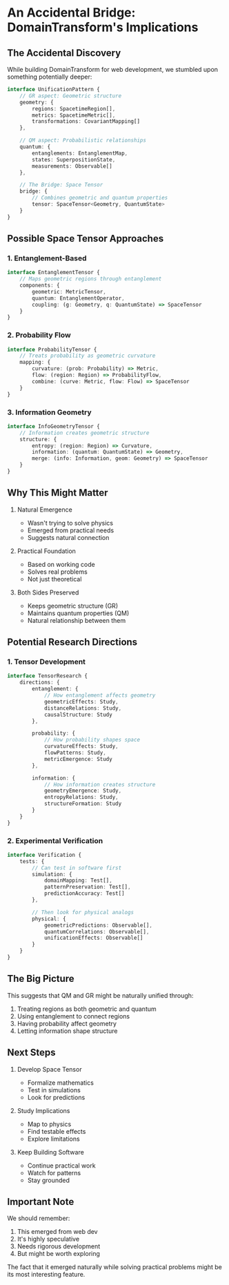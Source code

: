 # An Accidental Bridge: DomainTransform's Implications

## The Accidental Discovery

While building DomainTransform for web development, we stumbled upon something potentially deeper:

```typescript
interface UnificationPattern {
    // GR aspect: Geometric structure
    geometry: {
        regions: SpacetimeRegion[],
        metrics: SpacetimeMetric[],
        transformations: CovariantMapping[]
    },

    // QM aspect: Probabilistic relationships
    quantum: {
        entanglements: EntanglementMap,
        states: SuperpositionState,
        measurements: Observable[]
    },

    // The Bridge: Space Tensor
    bridge: {
        // Combines geometric and quantum properties
        tensor: SpaceTensor<Geometry, QuantumState>
    }
}
```

## Possible Space Tensor Approaches

### 1. Entanglement-Based

```typescript
interface EntanglementTensor {
    // Maps geometric regions through entanglement
    components: {
        geometric: MetricTensor,
        quantum: EntanglementOperator,
        coupling: (g: Geometry, q: QuantumState) => SpaceTensor
    }
}
```

### 2. Probability Flow

```typescript
interface ProbabilityTensor {
    // Treats probability as geometric curvature
    mapping: {
        curvature: (prob: Probability) => Metric,
        flow: (region: Region) => ProbabilityFlow,
        combine: (curve: Metric, flow: Flow) => SpaceTensor
    }
}
```

### 3. Information Geometry

```typescript
interface InfoGeometryTensor {
    // Information creates geometric structure
    structure: {
        entropy: (region: Region) => Curvature,
        information: (quantum: QuantumState) => Geometry,
        merge: (info: Information, geom: Geometry) => SpaceTensor
    }
}
```

## Why This Might Matter

1. Natural Emergence
    - Wasn't trying to solve physics
    - Emerged from practical needs
    - Suggests natural connection

2. Practical Foundation
    - Based on working code
    - Solves real problems
    - Not just theoretical

3. Both Sides Preserved
    - Keeps geometric structure (GR)
    - Maintains quantum properties (QM)
    - Natural relationship between them

## Potential Research Directions

### 1. Tensor Development

```typescript
interface TensorResearch {
    directions: {
        entanglement: {
            // How entanglement affects geometry
            geometricEffects: Study,
            distanceRelations: Study,
            causalStructure: Study
        },

        probability: {
            // How probability shapes space
            curvatureEffects: Study,
            flowPatterns: Study,
            metricEmergence: Study
        },

        information: {
            // How information creates structure
            geometryEmergence: Study,
            entropyRelations: Study,
            structureFormation: Study
        }
    }
}
```

### 2. Experimental Verification

```typescript
interface Verification {
    tests: {
        // Can test in software first
        simulation: {
            domainMapping: Test[],
            patternPreservation: Test[],
            predictionAccuracy: Test[]
        },

        // Then look for physical analogs
        physical: {
            geometricPredictions: Observable[],
            quantumCorrelations: Observable[],
            unificationEffects: Observable[]
        }
    }
}
```

## The Big Picture

This suggests that QM and GR might be naturally unified through:

1. Treating regions as both geometric and quantum
2. Using entanglement to connect regions
3. Having probability affect geometry
4. Letting information shape structure

## Next Steps

1. Develop Space Tensor
    - Formalize mathematics
    - Test in simulations
    - Look for predictions

2. Study Implications
    - Map to physics
    - Find testable effects
    - Explore limitations

3. Keep Building Software
    - Continue practical work
    - Watch for patterns
    - Stay grounded

## Important Note

We should remember:

1. This emerged from web dev
2. It's highly speculative
3. Needs rigorous development
4. But might be worth exploring

The fact that it emerged naturally while solving practical problems might be its most interesting feature.